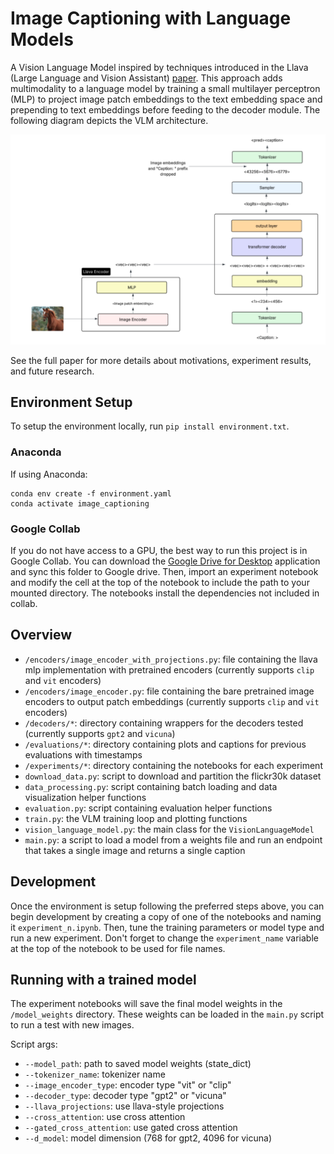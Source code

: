 # Image Captioning with Language Models

A Vision Language Model inspired by techniques introduced in the Llava (Large Language and Vision Assistant) [paper](https://arxiv.org/pdf/2304.08485). This approach adds multimodality to a language model by training a small multilayer perceptron (MLP) to project image patch embeddings to the text embedding space and prepending to text embeddings before feeding to the decoder module. The following diagram depicts the VLM architecture. 

![](architecture.png)

See the full paper for more details about motivations, experiment results, and future research. 

## Environment Setup

To setup the environment locally, run `pip install environment.txt`.

### Anaconda

If using Anaconda:

```
conda env create -f environment.yaml
conda activate image_captioning
```

### Google Collab

If you do not have access to a GPU, the best way to run this project is in Google Collab. You can download the [Google Drive for Desktop](https://support.google.com/drive/answer/10838124?hl=en) application and sync this folder to Google drive. Then, import an experiment notebook and modify the cell at the top of the notebook to include the path to your mounted directory. The notebooks install the dependencies not included in collab. 

## Overview

- `/encoders/image_encoder_with_projections.py`: file containing the llava mlp implementation with pretrained encoders (currently supports `clip` and `vit` encoders)
- `/encoders/image_encoder.py`: file containing the bare pretrained image encoders to output patch embeddings (currently supports `clip` and `vit` encoders)
- `/decoders/*`: directory containing wrappers for the decoders tested (currently supports `gpt2` and `vicuna`)
- `/evaluations/*`: directory containing plots and captions for previous evaluations with timestamps
- `/experiments/*`: directory containing the notebooks for each experiment
- `download_data.py`: script to download and partition the flickr30k dataset
- `data_processing.py`: script containing batch loading and data visualization helper functions
- `evaluation.py`: script containing evaluation helper functions
- `train.py`: the VLM training loop and plotting functions
- `vision_language_model.py`: the main class for the `VisionLanguageModel`
- `main.py`: a script to load a model from a weights file and run an endpoint that takes a single image and returns a single caption


## Development

Once the environment is setup following the preferred steps above, you can begin development by creating a copy of one of the notebooks and naming it `experiment_n.ipynb`. Then, tune the training parameters or model type and run a new experiment. Don't forget to change the `experiment_name` variable at the top of the notebook to be used for file names. 

## Running with a trained model

The experiment notebooks will save the final model weights in the `/model_weights` directory. These weights can be loaded in the `main.py` script to run a test with new images. 

Script args:
- `--model_path`: path to saved model weights (state_dict)
- `--tokenizer_name`: tokenizer name
- `--image_encoder_type`: encoder type "vit" or "clip"
- `--decoder_type`: decoder type "gpt2" or "vicuna"
- `--llava_projections`: use llava-style projections
- `--cross_attention`: use cross attention
- `--gated_cross_attention`: use gated cross attention
- `--d_model`: model dimension (768 for gpt2, 4096 for vicuna)
